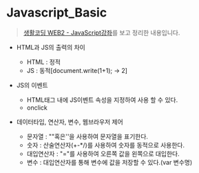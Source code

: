 # Javascript_Basic
> [생활코딩 WEB2 - JavaScript강좌](https://opentutorials.org/course/3085)를 보고 정리한 내용입니다.

* HTML과 JS의 출력의 차이
	* HTML : 정적
	* JS : 동적[document.write(1+1); -> 2]

* JS의 이벤트
	* HTML태그 내에 JS이벤트 속성을 지정하여 사용 할 수 있다.
	* onclick
	
* 데이터타입, 연산자, 변수, 웹브라우저 제어
	* 문자열 : ""혹은''을 사용하여 문자열을 표기한다.
	* 숫자 : 산술연산자(+-*/)를 사용하여 숫자를 동적으로 사용한다.
	* 대입연산자 : "="를 사용하여 오른쪽 값을 왼쪽으로 대입한다.
	* 변수 : 대입연산자를 통해 변수에 값을 저장할 수 있다.(var 변수명)